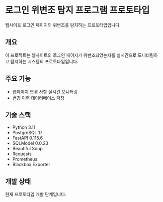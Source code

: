 # 로그인 위변조 탐지 프로그램 프로토타입

웹사이트 로그인 페이지의 위변조를 탐지하는 프로토타입입니다.

## 개요

이 프로젝트는 웹사이트의 로그인 페이지가 위변조되었는지를 실시간으로 모니터링하고 탐지하는 시스템의 프로토타입입니다.

## 주요 기능

- 웹페이지 변경 사항 실시간 모니터링
- 변경 이력 데이터베이스 저장

## 기술 스택

- Python 3.11
- PostgreSQL 17
- FastAPI 0.115.6
- SQLModel 0.0.23
- Beautiful Soup
- Requests
- Prometheus
- Blackbox Exporter

## 개발 상태

현재 프로토타입 개발 단계입니다.